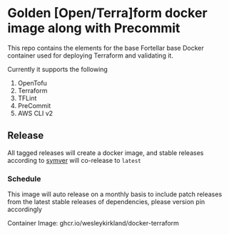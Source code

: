 # Golden [Open/Terra]form docker image along with Precommit

This repo contains the elements for the base Fortellar base Docker container used for deploying Terraform and validating it.

Currently it supports the following

1. OpenTofu
1. Terraform
1. TFLint
1. PreCommit
1. AWS CLI v2

## Release
All tagged releases will create a docker image, and stable releases according to [symver](https://semver.org/) will co-release to `latest`

### Schedule
This image will auto release on a monthly basis to include patch releases from the latest stable releases of dependencies, please version pin accordingly

Container Image: ghcr.io/wesleykirkland/docker-terraform

